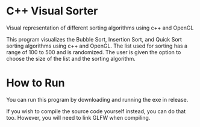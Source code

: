 # C++ Visual Sorter
Visual representation of different sorting algorithms using c++ and OpenGL

This program visualizes the Bubble Sort, Insertion Sort, and Quick Sort sorting algorithms using c++ and OpenGL. The list used for sorting has a range of 100 to 500 and is randomized. The user is given the option to choose the size of the list and the sorting algorithm.

# How to Run
You can run this program by downloading and running the exe in release.

If you wish to compile the source code yourself instead, you can do that too. However, you will need to link GLFW when compiling.
